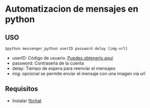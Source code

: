 # Automatizacion de mensajes en python
## USO
 ```python
 $python messenger_python userID password delay [img-url]
 ```
 - userID: Código de usuario. [Puedes obtenerlo aquí](http://findmyfbid.com/)
 - password: Contraseña de la cuenta
 - delay: Tiempo de espera para reenvíar el mensajes
 - img: opcional se permite envíar el mensaje con una imagen vía url

## Requisitos
 - Instalar [fbchat](https://github.com/carpedm20/fbchat)

